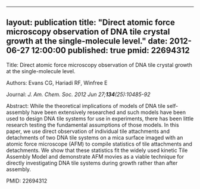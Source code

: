 
---
layout: publication
title:  "Direct atomic force microscopy observation of DNA tile crystal growth at the single-molecule level."
date:   2012-06-27 12:00:00
published: true
pmid: 22694312
---

Title: Direct atomic force microscopy observation of DNA tile crystal growth at the single-molecule level.

Authors: Evans CG, Hariadi RF, Winfree E

Journal: *J. Am. Chem. Soc. 2012 Jun 27;**134**(25):10485-92*

Abstract: While the theoretical implications of models of DNA tile self-assembly have been extensively researched and such models have been used to design DNA tile systems for use in experiments, there has been little research testing the fundamental assumptions of those models. In this paper, we use direct observation of individual tile attachments and detachments of two DNA tile systems on a mica surface imaged with an atomic force microscope (AFM) to compile statistics of tile attachments and detachments. We show that these statistics fit the widely used kinetic Tile Assembly Model and demonstrate AFM movies as a viable technique for directly investigating DNA tile systems during growth rather than after assembly.

PMID: 22694312

